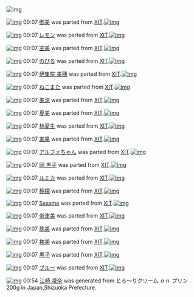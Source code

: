 ![img](http://gdrive-cdn.herokuapp.com/537b65a5bc09f0000721dda7/512px-barcode.png)

[![img](http://www.deviantsart.com/3rc0q90.png)](http://www.barcodekanojo.com/kanojo/667185/%E5%BE%A1%E7%BE%8E) 00:07 [御美](http://www.barcodekanojo.com/kanojo/667185/%E5%BE%A1%E7%BE%8E) was parted from [XIT](http://www.barcodekanojo.com/kanojo/667185/%E5%BE%A1%E7%BE%8E).[![img](http://www.deviantsart.com/815jg6.jpeg)](http://www.barcodekanojo.com/user/209348/XIT) 

[![img](http://www.deviantsart.com/2qvjapo.png)](http://www.barcodekanojo.com/kanojo/212366/%E3%83%AC%E3%83%A2%E3%83%B3) 00:07 [レモン](http://www.barcodekanojo.com/kanojo/212366/%E3%83%AC%E3%83%A2%E3%83%B3) was parted from [XIT](http://www.barcodekanojo.com/kanojo/212366/%E3%83%AC%E3%83%A2%E3%83%B3).[![img](http://www.deviantsart.com/815jg6.jpeg)](http://www.barcodekanojo.com/user/209348/XIT) 

[![img](http://www.deviantsart.com/35rsstj.png)](http://www.barcodekanojo.com/kanojo/755158/%E7%A9%BA%E7%BE%8E) 00:07 [空美](http://www.barcodekanojo.com/kanojo/755158/%E7%A9%BA%E7%BE%8E) was parted from [XIT](http://www.barcodekanojo.com/kanojo/755158/%E7%A9%BA%E7%BE%8E).[![img](http://www.deviantsart.com/815jg6.jpeg)](http://www.barcodekanojo.com/user/209348/XIT) 

[![img](http://www.deviantsart.com/34gfvdb.png)](http://www.barcodekanojo.com/kanojo/1410363/%E3%81%AE%E3%81%B3%E3%82%8B) 00:07 [のびる](http://www.barcodekanojo.com/kanojo/1410363/%E3%81%AE%E3%81%B3%E3%82%8B) was parted from [XIT](http://www.barcodekanojo.com/kanojo/1410363/%E3%81%AE%E3%81%B3%E3%82%8B).[![img](http://www.deviantsart.com/815jg6.jpeg)](http://www.barcodekanojo.com/user/209348/XIT) 

[![img](http://www.deviantsart.com/2bg2lo6.png)](http://www.barcodekanojo.com/kanojo/1420849/%E4%BC%8A%E9%9B%86%E9%99%A2%20%E7%BE%8E%E7%A9%82) 00:07 [伊集院 美穂](http://www.barcodekanojo.com/kanojo/1420849/%E4%BC%8A%E9%9B%86%E9%99%A2%20%E7%BE%8E%E7%A9%82) was parted from [XIT](http://www.barcodekanojo.com/kanojo/1420849/%E4%BC%8A%E9%9B%86%E9%99%A2%20%E7%BE%8E%E7%A9%82).[![img](http://www.deviantsart.com/815jg6.jpeg)](http://www.barcodekanojo.com/user/209348/XIT) 

[![img](http://www.deviantsart.com/18s92gc.png)](http://www.barcodekanojo.com/kanojo/69075/%E3%81%AD%E3%81%93%E3%81%BE%E3%81%9F) 00:07 [ねこまた](http://www.barcodekanojo.com/kanojo/69075/%E3%81%AD%E3%81%93%E3%81%BE%E3%81%9F) was parted from [XIT](http://www.barcodekanojo.com/kanojo/69075/%E3%81%AD%E3%81%93%E3%81%BE%E3%81%9F).[![img](http://www.deviantsart.com/815jg6.jpeg)](http://www.barcodekanojo.com/user/209348/XIT) 

[![img](http://www.deviantsart.com/2e8dcuj.png)](http://www.barcodekanojo.com/kanojo/1027371/%E7%BE%8E%E6%B6%BC) 00:07 [美涼](http://www.barcodekanojo.com/kanojo/1027371/%E7%BE%8E%E6%B6%BC) was parted from [XIT](http://www.barcodekanojo.com/kanojo/1027371/%E7%BE%8E%E6%B6%BC).[![img](http://www.deviantsart.com/815jg6.jpeg)](http://www.barcodekanojo.com/user/209348/XIT) 

[![img](http://www.deviantsart.com/5f1ttd.png)](http://www.barcodekanojo.com/kanojo/1554888/%E5%A4%8F%E7%BE%8E) 00:07 [夏美](http://www.barcodekanojo.com/kanojo/1554888/%E5%A4%8F%E7%BE%8E) was parted from [XIT](http://www.barcodekanojo.com/kanojo/1554888/%E5%A4%8F%E7%BE%8E).[![img](http://www.deviantsart.com/815jg6.jpeg)](http://www.barcodekanojo.com/user/209348/XIT) 

[![img](http://www.deviantsart.com/3jcajtn.png)](http://www.barcodekanojo.com/kanojo/1561776/%E6%9E%97%E6%84%9B%E7%94%9F) 00:07 [林愛生](http://www.barcodekanojo.com/kanojo/1561776/%E6%9E%97%E6%84%9B%E7%94%9F) was parted from [XIT](http://www.barcodekanojo.com/kanojo/1561776/%E6%9E%97%E6%84%9B%E7%94%9F).[![img](http://www.deviantsart.com/815jg6.jpeg)](http://www.barcodekanojo.com/user/209348/XIT) 

[![img](http://www.deviantsart.com/2qgl017.png)](http://www.barcodekanojo.com/kanojo/1565904/%E5%AE%9F%E6%9E%9C) 00:07 [実果](http://www.barcodekanojo.com/kanojo/1565904/%E5%AE%9F%E6%9E%9C) was parted from [XIT](http://www.barcodekanojo.com/kanojo/1565904/%E5%AE%9F%E6%9E%9C).[![img](http://www.deviantsart.com/815jg6.jpeg)](http://www.barcodekanojo.com/user/209348/XIT) 

[![img](http://www.deviantsart.com/3ckkue9.png)](http://www.barcodekanojo.com/kanojo/1592959/%E3%82%A2%E3%83%AB%E3%83%95%E3%82%A9%E3%81%A1%E3%82%83%E3%82%93) 00:07 [アルフォちゃん](http://www.barcodekanojo.com/kanojo/1592959/%E3%82%A2%E3%83%AB%E3%83%95%E3%82%A9%E3%81%A1%E3%82%83%E3%82%93) was parted from [XIT](http://www.barcodekanojo.com/kanojo/1592959/%E3%82%A2%E3%83%AB%E3%83%95%E3%82%A9%E3%81%A1%E3%82%83%E3%82%93).[![img](http://www.deviantsart.com/815jg6.jpeg)](http://www.barcodekanojo.com/user/209348/XIT) 

[![img](http://www.deviantsart.com/3nub92b.png)](http://www.barcodekanojo.com/kanojo/1416885/%E5%B2%A1%20%E9%BB%92%E5%AD%90) 00:07 [岡 黒子](http://www.barcodekanojo.com/kanojo/1416885/%E5%B2%A1%20%E9%BB%92%E5%AD%90) was parted from [XIT](http://www.barcodekanojo.com/kanojo/1416885/%E5%B2%A1%20%E9%BB%92%E5%AD%90).[![img](http://www.deviantsart.com/815jg6.jpeg)](http://www.barcodekanojo.com/user/209348/XIT) 

[![img](http://www.deviantsart.com/jq5hbs.png)](http://www.barcodekanojo.com/kanojo/223453/%E3%83%AB%E3%83%9F%E3%82%AB) 00:07 [ルミカ](http://www.barcodekanojo.com/kanojo/223453/%E3%83%AB%E3%83%9F%E3%82%AB) was parted from [XIT](http://www.barcodekanojo.com/kanojo/223453/%E3%83%AB%E3%83%9F%E3%82%AB).[![img](http://www.deviantsart.com/815jg6.jpeg)](http://www.barcodekanojo.com/user/209348/XIT) 

[![img](http://www.deviantsart.com/18gmqed.png)](http://www.barcodekanojo.com/kanojo/723188/%E6%AA%B8%E6%AA%AC) 00:07 [檸檬](http://www.barcodekanojo.com/kanojo/723188/%E6%AA%B8%E6%AA%AC) was parted from [XIT](http://www.barcodekanojo.com/kanojo/723188/%E6%AA%B8%E6%AA%AC).[![img](http://www.deviantsart.com/815jg6.jpeg)](http://www.barcodekanojo.com/user/209348/XIT) 

[![img](http://www.deviantsart.com/26jcpug.png)](http://www.barcodekanojo.com/kanojo/23057/Sesame) 00:07 [Sesame](http://www.barcodekanojo.com/kanojo/23057/Sesame) was parted from [XIT](http://www.barcodekanojo.com/kanojo/23057/Sesame).[![img](http://www.deviantsart.com/815jg6.jpeg)](http://www.barcodekanojo.com/user/209348/XIT) 

[![img](http://www.deviantsart.com/3bska4a.png)](http://www.barcodekanojo.com/kanojo/2372279/%E5%A5%88%E6%B4%A5%E7%BE%8E) 00:07 [奈津美](http://www.barcodekanojo.com/kanojo/2372279/%E5%A5%88%E6%B4%A5%E7%BE%8E) was parted from [XIT](http://www.barcodekanojo.com/kanojo/2372279/%E5%A5%88%E6%B4%A5%E7%BE%8E).[![img](http://www.deviantsart.com/815jg6.jpeg)](http://www.barcodekanojo.com/user/209348/XIT) 

[![img](http://www.deviantsart.com/3ves10t.png)](http://www.barcodekanojo.com/kanojo/1035261/%E7%8F%A0%E7%BE%8E) 00:07 [珠美](http://www.barcodekanojo.com/kanojo/1035261/%E7%8F%A0%E7%BE%8E) was parted from [XIT](http://www.barcodekanojo.com/kanojo/1035261/%E7%8F%A0%E7%BE%8E).[![img](http://www.deviantsart.com/815jg6.jpeg)](http://www.barcodekanojo.com/user/209348/XIT) 

[![img](http://www.deviantsart.com/2s60urg.png)](http://www.barcodekanojo.com/kanojo/2386927/%E7%A5%90%E7%BE%8E) 00:07 [祐美](http://www.barcodekanojo.com/kanojo/2386927/%E7%A5%90%E7%BE%8E) was parted from [XIT](http://www.barcodekanojo.com/kanojo/2386927/%E7%A5%90%E7%BE%8E).[![img](http://www.deviantsart.com/815jg6.jpeg)](http://www.barcodekanojo.com/user/209348/XIT) 

[![img](http://www.deviantsart.com/1tnnrcv.png)](http://www.barcodekanojo.com/kanojo/1042593/%E9%BB%92%E5%AD%90) 00:07 [黒子](http://www.barcodekanojo.com/kanojo/1042593/%E9%BB%92%E5%AD%90) was parted from [XIT](http://www.barcodekanojo.com/kanojo/1042593/%E9%BB%92%E5%AD%90).[![img](http://www.deviantsart.com/815jg6.jpeg)](http://www.barcodekanojo.com/user/209348/XIT) 

[![img](http://www.deviantsart.com/2nc7do5.png)](http://www.barcodekanojo.com/kanojo/55405/%E3%83%96%E3%83%AB%E3%83%BC) 00:07 [ブルー](http://www.barcodekanojo.com/kanojo/55405/%E3%83%96%E3%83%AB%E3%83%BC) was parted from [XIT](http://www.barcodekanojo.com/kanojo/55405/%E3%83%96%E3%83%AB%E3%83%BC).[![img](http://www.deviantsart.com/815jg6.jpeg)](http://www.barcodekanojo.com/user/209348/XIT) 

[![img](http://www.deviantsart.com/18ucea3.png)](http://www.barcodekanojo.com/kanojo/3193595/%E6%B1%9F%E5%B4%8E%20%E5%87%9C%E5%A5%88) 00:54 [江崎 凜奈](http://www.barcodekanojo.com/kanojo/3193595/%E6%B1%9F%E5%B4%8E%20%E5%87%9C%E5%A5%88) was generated from とろ～りクリーム ｏｎ プリン 200g in Japan,Shizuoka Prefecture.

